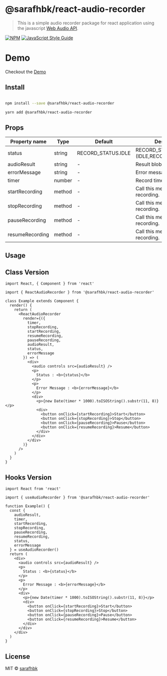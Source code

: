 # @sarafhbk/react-audio-recorder

> This is a simple audio recorder package for react application using the javascript [Web Audio API](https://developer.mozilla.org/en-US/docs/Web/API/Web_Audio_API).

[![NPM](https://img.shields.io/npm/v/@sarafhbk/react-audio-recorder.svg)](https://www.npmjs.com/package/@sarafhbk/react-audio-recorder) [![JavaScript Style Guide](https://img.shields.io/badge/code_style-standard-brightgreen.svg)](https://standardjs.com)

# Demo

Checkout the [Demo](https://sarafhbk.github.io/react-audio-recorder)

## Install

```bash

npm install --save @sarafhbk/react-audio-recorder

yarn add @sarafhbk/react-audio-recorder

```

## Props

| Property name   | Type   | Default            | Description                           |
| --------------- | ------ | ------------------ | ------------------------------------- |
| status          | string | RECORD_STATUS.IDLE | RECORD_STATUS.(IDLE,RECORDING,PAUSED) |
| audioResult     | string | -                  | Result blob url.                      |
| errorMessage    | string | -                  | Error messages.                       |
| timer           | number | -                  | Record timer (in secs).               |
| startRecording  | method | -                  | Call this method to start recording.  |
| stopRecording   | method | -                  | Call this method to stop recording.   |
| pauseRecording  | method | -                  | Call this method to pause recording.  |
| resumeRecording | method | -                  | Call this method to resume recording. |

## Usage

## Class Version

```tsx
import React, { Component } from 'react'

import { ReactAudioRecorder } from '@sarafhbk/react-audio-recorder'

class Example extends Component {
  render() {
    return (
      <ReactAudioRecorder
        render={({
          timer,
          stopRecording,
          startRecording,
          resumeRecording,
          pauseRecording,
          audioResult,
          status,
          errorMessage
        }) => (
          <div>
            <audio controls src={audioResult} />
            <p>
              Status : <b>{status}</b>
            </p>
            <p>
              Error Message : <b>{errorMessage}</b>
            </p>
            <div>
              <p>{new Date(timer * 1000).toISOString().substr(11, 8)}</p>
              <div>
                <button onClick={startRecording}>Start</button>
                <button onClick={stopRecording}>Stop</button>
                <button onClick={pauseRecording}>Pause</button>
                <button onClick={resumeRecording}>Resume</button>
              </div>
            </div>
          </div>
        )}
      />
    )
  }
}
```

## Hooks Version

```tsx
import React from 'react'

import { useAudioRecorder } from '@sarafhbk/react-audio-recorder'

function Example() {
  const {
    audioResult,
    timer,
    startRecording,
    stopRecording,
    pauseRecording,
    resumeRecording,
    status,
    errorMessage
  } = useAudioRecorder()
  return (
    <div>
      <audio controls src={audioResult} />
      <p>
        Status : <b>{status}</b>
      </p>
      <p>
        Error Message : <b>{errorMessage}</b>
      </p>
      <div>
        <p>{new Date(timer * 1000).toISOString().substr(11, 8)}</p>
        <div>
          <button onClick={startRecording}>Start</button>
          <button onClick={stopRecording}>Stop</button>
          <button onClick={pauseRecording}>Pause</button>
          <button onClick={resumeRecording}>Resume</button>
        </div>
      </div>
    </div>
  )
}
```

## License

MIT © [sarafhbk](https://github.com/sarafhbk)
